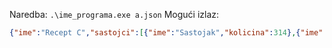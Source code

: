 Naredba: `.\ime_programa.exe a.json`
Mogući izlaz:
```JSON
{"ime":"Recept C","sastojci":[{"ime":"Sastojak","kolicina":314},{"ime":"X","sastojci":[{"ime":"Sastojak","kolicina":314}]}]}
```